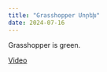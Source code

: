 ```yaml
---
title: "Grasshopper Մորեխ"
date: 2024-07-16
---
```




Grasshopper is green.

[Video](https://www.youtube.com/watch?v=7HAUQWr7L2Q)


